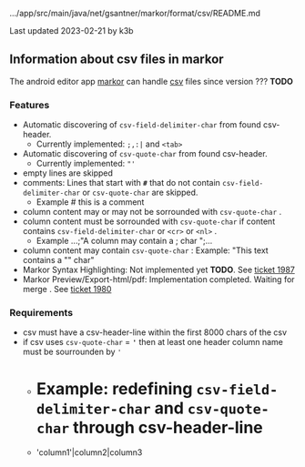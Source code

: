 .../app/src/main/java/net/gsantner/markor/format/csv/README.md

Last updated 2023-02-21 by k3b

## Information about csv files in markor

The android editor app [markor](https://github.com/gsantner/markor)
can handle [csv](https://en.wikipedia.org/wiki/Comma-separated_values) files since version ??? **TODO**

### Features

* Automatic discovering of `csv-field-delimiter-char` from found csv-header. 
  * Currently implemented: `;,:|` and `<tab>`
* Automatic discovering of `csv-quote-char` from found csv-header.
    * Currently implemented: `"'`
* empty lines are skipped
* comments: Lines that start with **`#`** that do not contain `csv-field-delimiter-char` or `csv-quote-char` are skipped.
  * Example # this is a comment 
* column content may or may not be sorrounded with `csv-quote-char` .
* column content must be sorrounded with `csv-quote-char` if content contains `csv-field-delimiter-char` or `<cr>` or `<nl>` .
  * Example ...;"A column may contain a ; char ";... 
* column content may contain `csv-quote-char` : Example: "This text contains a "" char" 
* Markor Syntax Highlighting: Not implemented yet **TODO**. See [ticket 1987](https://github.com/gsantner/markor/issues/1987)
* Markor Preview/Export-html/pdf: Implementation completed. Waiting for merge .  See [ticket 1980](https://github.com/gsantner/markor/issues/1980)

### Requirements

* csv must have a csv-header-line within the first 8000 chars of the csv
* if csv uses `csv-quote-char` = **`'`** then at least one header column name must be sourrounden by `'` 
  * # Example: redefining  `csv-field-delimiter-char` and `csv-quote-char` through csv-header-line
  * 'column1'|column2|column3
